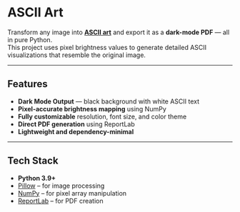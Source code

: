# ASCII Art

Transform any image into **[ASCII art](https://en.wikipedia.org/wiki/ASCII_art)** and export it as a **dark-mode PDF** — all in pure Python.  
This project uses pixel brightness values to generate detailed ASCII visualizations that resemble the original image.

---

## Features
- **Dark Mode Output** — black background with white ASCII text  
- **Pixel-accurate brightness mapping** using NumPy  
- **Fully customizable** resolution, font size, and color theme  
- **Direct PDF generation** using ReportLab  
- **Lightweight and dependency-minimal**  

---

## Tech Stack
- **Python 3.9+**
- [Pillow](https://pillow.readthedocs.io/) – for image processing  
- [NumPy](https://numpy.org/) – for pixel array manipulation  
- [ReportLab](https://www.reportlab.com/) – for PDF creation  
